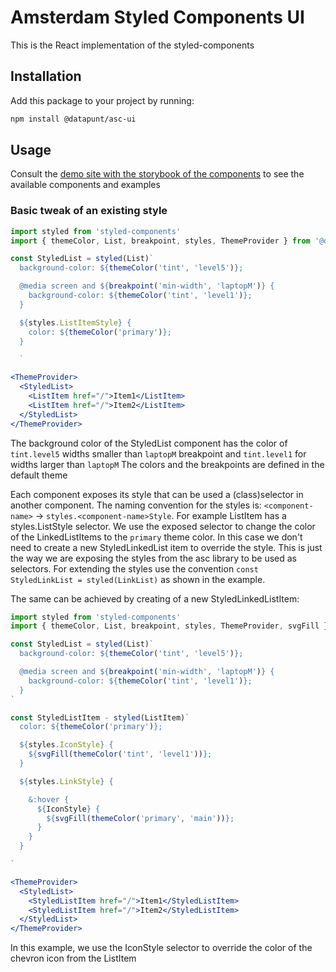 # Amsterdam Styled Components UI

This is the React implementation of the styled-components

## Installation

Add this package to your project by running:

```bash
npm install @datapunt/asc-ui
```

## Usage

Consult the [demo site with the storybook of the components](https://amsterdam.github.io/amsterdam-styled-components) to see the available components and examples

### Basic tweak of an existing style

```jsx
import styled from 'styled-components'
import { themeColor, List, breakpoint, styles, ThemeProvider } from '@datapunt/asc-ui'

const StyledList = styled(List)`
  background-color: ${themeColor('tint', 'level5')};

  @media screen and ${breakpoint('min-width', 'laptopM')} {
    background-color: ${themeColor('tint', 'level1')};
  }

  ${styles.ListItemStyle} {
    color: ${themeColor('primary')};
  }

  `

<ThemeProvider>
  <StyledList>
    <ListItem href="/">Item1</ListItem>
    <ListItem href="/">Item2</ListItem>
  </StyledList>
</ThemeProvider>

```

The background color of the StyledList component has the color of `tint.level5` widths smaller than `laptopM` breakpoint and `tint.level1` for widths larger than `laptopM`
The colors and the breakpoints are defined in the default theme

Each component exposes its style that can be used a (class)selector in another component. The naming convention for the styles is: `<component-name>` -> `styles.<component-name>Style`. For example ListItem has a styles.ListStyle selector.
We use the exposed selector to change the color of the LinkedListItems to the `primary` theme color. In this case we don't need to create a new StyledLinkedList item to override the style.
This is just the way we are exposing the styles from the asc library to be used as selectors. For extending the styles use the convention `const StyledLinkList = styled(LinkList)` as shown in the example.

The same can be achieved by creating of a new StyledLinkedListItem:

```jsx
import styled from 'styled-components'
import { themeColor, List, breakpoint, styles, ThemeProvider, svgFill } from '@datapunt/asc-ui'

const StyledList = styled(List)`
  background-color: ${themeColor('tint', 'level5')};

  @media screen and ${breakpoint('min-width', 'laptopM')} {
    background-color: ${themeColor('tint', 'level1')};
  }
`

const StyledListItem - styled(ListItem)`
  color: ${themeColor('primary')};

  ${styles.IconStyle} {
    ${svgFill(themeColor('tint', 'level1'))};
  }

  ${styles.LinkStyle} {

    &:hover {
      ${IconStyle} {
        ${svgFill(themeColor('primary', 'main'))};
      }
    }
  }

`

<ThemeProvider>
  <StyledList>
    <StyledListItem href="/">Item1</StyledListItem>
    <StyledListItem href="/">Item2</StyledListItem>
  </StyledList>
</ThemeProvider>

```

In this example, we use the IconStyle selector to override the color of the chevron icon from the ListItem
